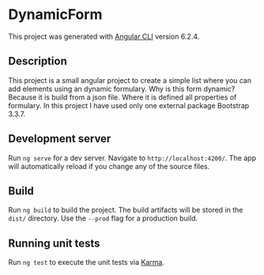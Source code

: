 # DynamicForm

This project was generated with [Angular CLI](https://github.com/angular/angular-cli) version 6.2.4.

## Description
This project is a small angular project to create a simple list where you can add elements using an dynamic formulary. Why is this form dynamic? Because it is build from a json file. Where it is defined all properties of formulary. In this project I have used only one external package Bootstrap 3.3.7.

## Development server

Run `ng serve` for a dev server. Navigate to `http://localhost:4200/`. The app will automatically reload if you change any of the source files.

## Build

Run `ng build` to build the project. The build artifacts will be stored in the `dist/` directory. Use the `--prod` flag for a production build.

## Running unit tests

Run `ng test` to execute the unit tests via [Karma](https://karma-runner.github.io).
